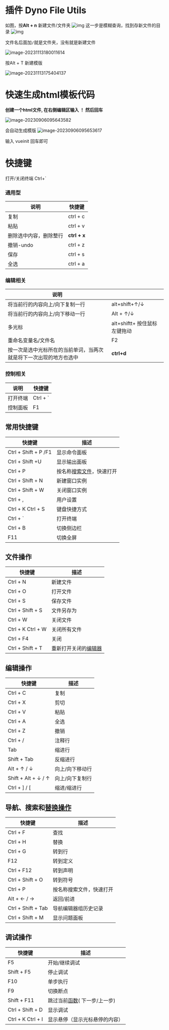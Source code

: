 # 插件 Dyno File Utils

如图，按**Alt + n** 新建文件/文件夹
![img](vscode%E4%BD%BF%E7%94%A8.assets/2184382-20220301212307953-1694235860.png)
这一步是模糊查询，找到存新文件的目录
![img](vscode%E4%BD%BF%E7%94%A8.assets/2184382-20220301212437359-494172449.png)

文件名后面加`/`就是文件夹，没有就是新建文件

![image-20231113180011614](vscode%E4%BD%BF%E7%94%A8.assets/image-20231113180011614.png)

按Alt + T 新建模版

![image-20231113175404137](vscode%E4%BD%BF%E7%94%A8.assets/image-20231113175404137.png)

# 快速生成html模板代码

**创建一个html文件, 在右侧编辑区输入  ！ 然后回车**

![image-20230906095643582](vscode%E4%BD%BF%E7%94%A8.assets/image-20230906095643582.png)

会自动生成模版
![image-20230906095653617](vscode%E4%BD%BF%E7%94%A8.assets/image-20230906095653617.png)

输入 vueinit 回车即可

# 快捷键

打开/关闭终端   Ctrl+`  

### 通用型

| 说明                   | 快捷键       |
| ---------------------- | ------------ |
| 复制                   | ctrl + c     |
| 粘贴                   | ctrl + v     |
| 删除选中内容，删除整行 | **ctrl + x** |
| 撤销-undo              | ctrl + z     |
| 保存                   | ctrl + s     |
| 全选                   | ctrl + a     |

### 编辑相关

| 说明                                                         |                              |
| ------------------------------------------------------------ | ---------------------------- |
| 将当前行的内容向上/向下复制一行                              | alt+shift+↑/↓                |
| 将当前行的内容向上/向下移动一行                              | Alt + ↑/↓                    |
| 多光标                                                       | alt+shiftt+ 按住鼠标左键拖动 |
| 重命名变量名/文件名                                          | F2                           |
| 按一次是选中光标所在的当前单词，当两次就是将下一次出现的地方也选中 | **ctrl+d**                   |

### 控制相关

| 说明     | 快捷键   |
| -------- | -------- |
| 打开终端 | Ctrl + ` |
| 控制面板 | F1       |







## 常用快捷键

| 快捷键               | 描述                                                         |
| -------------------- | ------------------------------------------------------------ |
| Ctrl + Shift + P /F1 | 显示命令面板                                                 |
| Ctrl + Shift +U      | 显示输出面板                                                 |
| Ctrl + P             | 按名称[搜索文件](https://www.zhihu.com/search?q=搜索文件&search_source=Entity&hybrid_search_source=Entity&hybrid_search_extra={"sourceType"%3A"answer"%2C"sourceId"%3A3164638122})，快速打开 |
| Ctrl + Shift + N     | 新建窗口实例                                                 |
| Ctrl + Shift + W     | 关闭窗口实例                                                 |
| Ctrl + ,             | 用户设置                                                     |
| Ctrl + K Ctrl + S    | 键盘快捷方式                                                 |
| Ctrl + `             | 打开终端                                                     |
| Ctrl + B             | 切换侧边栏                                                   |
| F11                  | 切换全屏                                                     |

## 文件操作

| 快捷键            | 描述                                                         |
| ----------------- | ------------------------------------------------------------ |
| Ctrl + N          | 新建文件                                                     |
| Ctrl + O          | 打开文件                                                     |
| Ctrl + S          | 保存文件                                                     |
| Ctrl + Shift + S  | 文件另存为                                                   |
| Ctrl + W          | 关闭文件                                                     |
| Ctrl + K Ctrl + W | 关闭所有文件                                                 |
| Ctrl + F4         | 关闭                                                         |
| Ctrl + Shift + T  | 重新打开关闭的[编辑器](https://www.zhihu.com/search?q=编辑器&search_source=Entity&hybrid_search_source=Entity&hybrid_search_extra={"sourceType"%3A"answer"%2C"sourceId"%3A3164638122}) |

## 编辑操作

| 快捷键              | 描述            |
| ------------------- | --------------- |
| Ctrl + C            | 复制            |
| Ctrl + X            | 剪切            |
| Ctrl + V            | 粘贴            |
| Ctrl + A            | 全选            |
| Ctrl + Z            | 撤销            |
| Ctrl + /            | 注释行          |
| Tab                 | 缩进行          |
| Shift + Tab         | 反缩进行        |
| Alt + ↑ / ↓         | 向上/向下移动行 |
| Shift + Alt + ↓ / ↑ | 向上/向下复制行 |
| Ctrl + ] / [        | 缩进/缩进行     |

## 导航、搜索和[替换操作](https://www.zhihu.com/search?q=替换操作&search_source=Entity&hybrid_search_source=Entity&hybrid_search_extra={"sourceType"%3A"answer"%2C"sourceId"%3A3164638122})

| 快捷键             | 描述                     |
| ------------------ | ------------------------ |
| Ctrl + F           | 查找                     |
| Ctrl + H           | 替换                     |
| Ctrl + G           | 转到行                   |
| F12                | 转到定义                 |
| Ctrl + F12         | 转到声明                 |
| Ctrl + Shift + O   | 转到符号                 |
| Ctrl + P           | 按名称搜索文件，快速打开 |
| Alt + ← / →        | 返回/前进                |
| Ctrl + Shift + Tab | 导航编辑器组历史记录     |
| Ctrl + Shift + M   | 显示问题面板             |

## 调试操作

| 快捷键            | 描述                                                         |
| ----------------- | ------------------------------------------------------------ |
| F5                | 开始/继续调试                                                |
| Shift + F5        | 停止调试                                                     |
| F10               | 单步执行                                                     |
| F9                | 切换断点                                                     |
| Shift + F11       | 跳过当前[函数](https://www.zhihu.com/search?q=函数&search_source=Entity&hybrid_search_source=Entity&hybrid_search_extra={"sourceType"%3A"answer"%2C"sourceId"%3A3164638122})( 下一步/上一步) |
| Ctrl + Shift + D  | 显示调试                                                     |
| Ctrl + K Ctrl + I | 显示悬停（显示光标悬停的内容）                               |
